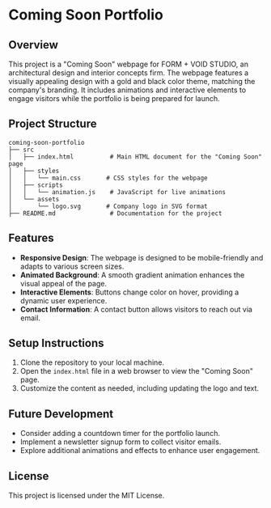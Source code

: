# Coming Soon Portfolio

## Overview
This project is a "Coming Soon" webpage for FORM + VOID STUDIO, an architectural design and interior concepts firm. The webpage features a visually appealing design with a gold and black color theme, matching the company's branding. It includes animations and interactive elements to engage visitors while the portfolio is being prepared for launch.

## Project Structure
```
coming-soon-portfolio
├── src
│   ├── index.html          # Main HTML document for the "Coming Soon" page
│   ├── styles
│   │   └── main.css       # CSS styles for the webpage
│   ├── scripts
│   │   └── animation.js    # JavaScript for live animations
│   └── assets
│       └── logo.svg       # Company logo in SVG format
├── README.md               # Documentation for the project
```

## Features
- **Responsive Design**: The webpage is designed to be mobile-friendly and adapts to various screen sizes.
- **Animated Background**: A smooth gradient animation enhances the visual appeal of the page.
- **Interactive Elements**: Buttons change color on hover, providing a dynamic user experience.
- **Contact Information**: A contact button allows visitors to reach out via email.

## Setup Instructions
1. Clone the repository to your local machine.
2. Open the `index.html` file in a web browser to view the "Coming Soon" page.
3. Customize the content as needed, including updating the logo and text.

## Future Development
- Consider adding a countdown timer for the portfolio launch.
- Implement a newsletter signup form to collect visitor emails.
- Explore additional animations and effects to enhance user engagement.

## License
This project is licensed under the MIT License.